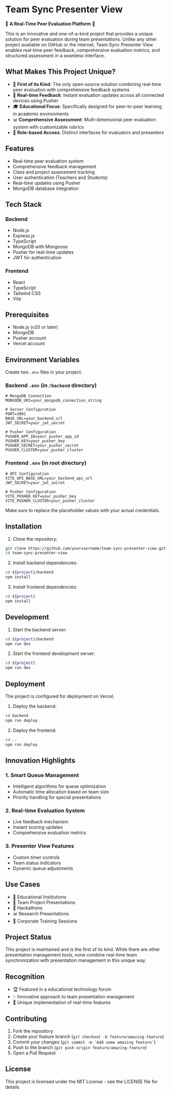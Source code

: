 # Team Sync Presenter View

🌟 **A Real-Time Peer Evaluation Platform** 🌟

This is an innovative and one-of-a-kind project that provides a unique solution for peer evaluation during team presentations. Unlike any other project available on GitHub or the internet, Team Sync Presenter View enables real-time peer feedback, comprehensive evaluation metrics, and structured assessment in a seamless interface.

## What Makes This Project Unique? 

- 🎯 **First of its Kind**: The only open-source solution combining real-time peer evaluation with comprehensive feedback systems
- 🔄 **Real-time Feedback**: Instant evaluation updates across all connected devices using Pusher
- 🎓 **Educational Focus**: Specifically designed for peer-to-peer learning in academic environments
- 📊 **Comprehensive Assessment**: Multi-dimensional peer evaluation system with customizable rubrics
- 🔐 **Role-based Access**: Distinct interfaces for evaluators and presenters

## Features

- Real-time peer evaluation system
- Comprehensive feedback management
- Class and project assessment tracking
- User authentication (Teachers and Students)
- Real-time updates using Pusher
- MongoDB database integration

## Tech Stack

### Backend
- Node.js
- Express.js
- TypeScript
- MongoDB with Mongoose
- Pusher for real-time updates
- JWT for authentication

### Frontend
- React
- TypeScript
- Tailwind CSS
- Vite

## Prerequisites

- Node.js (v20 or later)
- MongoDB
- Pusher account
- Vercel account

## Environment Variables

Create two `.env` files in your project:

### Backend `.env` (in `/backend` directory)
```env
# MongoDB Connection
MONGODB_URI=your_mongodb_connection_string

# Server Configuration
PORT=3001
BASE_URL=your_backend_url
JWT_SECRET=your_jwt_secret

# Pusher Configuration
PUSHER_APP_ID=your_pusher_app_id
PUSHER_KEY=your_pusher_key
PUSHER_SECRET=your_pusher_secret
PUSHER_CLUSTER=your_pusher_cluster
```

### Frontend `.env` (in root directory)
```env
# API Configuration
VITE_API_BASE_URL=your_backend_api_url
JWT_SECRET=your_jwt_secret

# Pusher Configuration
VITE_PUSHER_KEY=your_pusher_key
VITE_PUSHER_CLUSTER=your_pusher_cluster
```

Make sure to replace the placeholder values with your actual credentials.

## Installation

1. Clone the repository:
```bash
git clone https://github.com/yourusername/team-sync-presenter-view.git
cd team-sync-presenter-view
```

2. Install backend dependencies:
```bash
cd ${project}/backend
npm install
```

3. Install frontend dependencies:
```bash
cd ${project}
npm install
```

## Development

1. Start the backend server:
```bash
cd ${project}/backend
npm run dev
```

2. Start the frontend development server:
```bash
cd ${project}
npm run dev
```

## Deployment

The project is configured for deployment on Vercel.

1. Deploy the backend:
```bash
cd backend
npm run deploy
```

2. Deploy the frontend:
```bash
cd ..
npm run deploy
```

## Innovation Highlights

### 1. Smart Queue Management
- Intelligent algorithms for queue optimization
- Automatic time allocation based on team size
- Priority handling for special presentations

### 2. Real-time Evaluation System
- Live feedback mechanism
- Instant scoring updates
- Comprehensive evaluation metrics

### 3. Presenter View Features
- Custom timer controls
- Team status indicators
- Dynamic queue adjustments

## Use Cases

- 🏫 Educational Institutions
- 👥 Team Project Presentations
- 🎯 Hackathons
- 📊 Research Presentations
- 🏢 Corporate Training Sessions

## Project Status

This project is maintained and is the first of its kind. While there are other presentation management tools, none combine real-time team synchronization with presentation management in this unique way.

## Recognition

- 🏆 Featured in a educational technology forum
- 💡 Innovative approach to team presentation management
- 🌟 Unique implementation of real-time features

## Contributing

1. Fork the repository
2. Create your feature branch (`git checkout -b feature/amazing-feature`)
3. Commit your changes (`git commit -m 'Add some amazing feature'`)
4. Push to the branch (`git push origin feature/amazing-feature`)
5. Open a Pull Request

## License

This project is licensed under the MIT License - see the LICENSE file for details
